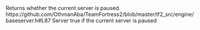 <function name="IsPaused" parent="IServer" type="classfunc">
	<description>Returns whether the current server is paused.</description>
	<source>https://github.com/OthmanAba/TeamFortress2/blob/master/tf2_src/engine/baseserver.h#L87</source>
	<realm>Server</realm>
	<rets>
		<ret name="paused" type="bool">true if the current server is paused</ret>
	</rets>
</function>